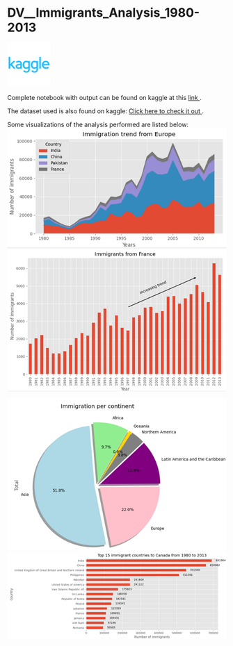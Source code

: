 # DV__Immigrants_Analysis_1980-2013


 <a href="https://www.kaggle.com/datasets/danishasif/canada-immigratation"><img src="https://github.com/CallisteVariks/CallisteVariks/blob/main/assets/icons/kaggle-svgrepo-com.svg" height=100 aling="bottom"></a>

 
Complete notebook with output can be found on kaggle at this <a href ="https://www.kaggle.com/code/variksstudios/immigration-trends-analysis"> link </a>. 


 The dataset used is also found on kaggle: <a href="https://www.kaggle.com/datasets/danishasif/canada-immigratation"> Click here to check it out </a>. 


Some visualizations of the analysis performed are listed below: 
![alt-text-1](https://github.com/CallisteVariks/DV__Immigrants_Analysis_1980-2013/blob/main/visuals/Figure%2015%20-%20Immigration%20trend%20from%20Europe.png "Immigration trend from Europe") 
![alt-text-2](https://github.com/CallisteVariks/DV__Immigrants_Analysis_1980-2013/blob/main/visuals/Figure%2011%20-%20Increasing%20trend%20arrow.png "Increasing trend arrow")

![alt-text-2](https://github.com/CallisteVariks/DV__Immigrants_Analysis_1980-2013/blob/main/visuals/Figure%2013%20-%20Immigration%20per%20continent.png "Immigration per continent")
![alt-text-2](https://github.com/CallisteVariks/DV__Immigrants_Analysis_1980-2013/blob/main/visuals/Figure%2017%20-%20Top%2015%20immigrant%20countries%20to%20Canada%20from%201980%20to%202013.png "Top 15 immigrant countries to Canada from 1980 to 2013")
